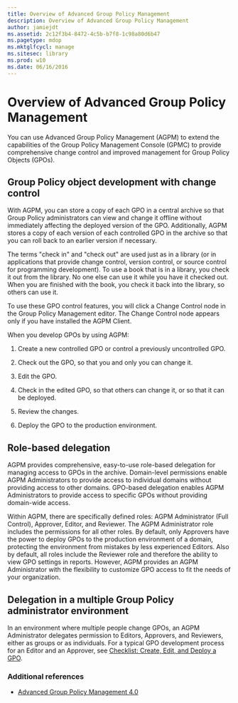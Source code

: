 ```yaml
---
title: Overview of Advanced Group Policy Management
description: Overview of Advanced Group Policy Management
author: jamiejdt
ms.assetid: 2c12f3b4-8472-4c5b-b7f8-1c98a80d6b47
ms.pagetype: mdop
ms.mktglfcycl: manage
ms.sitesec: library
ms.prod: w10
ms.date: 06/16/2016
---
```



# Overview of Advanced Group Policy Management


You can use Advanced Group Policy Management (AGPM) to extend the capabilities of the Group Policy Management Console (GPMC) to provide comprehensive change control and improved management for Group Policy Objects (GPOs).

## Group Policy object development with change control


With AGPM, you can store a copy of each GPO in a central archive so that Group Policy administrators can view and change it offline without immediately affecting the deployed version of the GPO. Additionally, AGPM stores a copy of each version of each controlled GPO in the archive so that you can roll back to an earlier version if necessary.

The terms "check in" and "check out" are used just as in a library (or in applications that provide change control, version control, or source control for programming development). To use a book that is in a library, you check it out from the library. No one else can use it while you have it checked out. When you are finished with the book, you check it back into the library, so others can use it.

To use these GPO control features, you will click a Change Control node in the Group Policy Management editor. The Change Control node appears only if you have installed the AGPM Client.

When you develop GPOs by using AGPM:

1.  Create a new controlled GPO or control a previously uncontrolled GPO.

2.  Check out the GPO, so that you and only you can change it.

3.  Edit the GPO.

4.  Check in the edited GPO, so that others can change it, or so that it can be deployed.

5.  Review the changes.

6.  Deploy the GPO to the production environment.

## Role-based delegation


AGPM provides comprehensive, easy-to-use role-based delegation for managing access to GPOs in the archive. Domain-level permissions enable AGPM Administrators to provide access to individual domains without providing access to other domains. GPO-based delegation enables AGPM Administrators to provide access to specific GPOs without providing domain-wide access.

Within AGPM, there are specifically defined roles: AGPM Administrator (Full Control), Approver, Editor, and Reviewer. The AGPM Administrator role includes the permissions for all other roles. By default, only Approvers have the power to deploy GPOs to the production environment of a domain, protecting the environment from mistakes by less experienced Editors. Also by default, all roles include the Reviewer role and therefore the ability to view GPO settings in reports. However, AGPM provides an AGPM Administrator with the flexibility to customize GPO access to fit the needs of your organization.

## Delegation in a multiple Group Policy administrator environment


In an environment where multiple people change GPOs, an AGPM Administrator delegates permission to Editors, Approvers, and Reviewers, either as groups or as individuals. For a typical GPO development process for an Editor and an Approver, see [Checklist: Create, Edit, and Deploy a GPO](checklist-create-edit-and-deploy-a-gpo-agpm40.md).

### Additional references

-   [Advanced Group Policy Management 4.0](advanced-group-policy-management-40.md)

 

 






